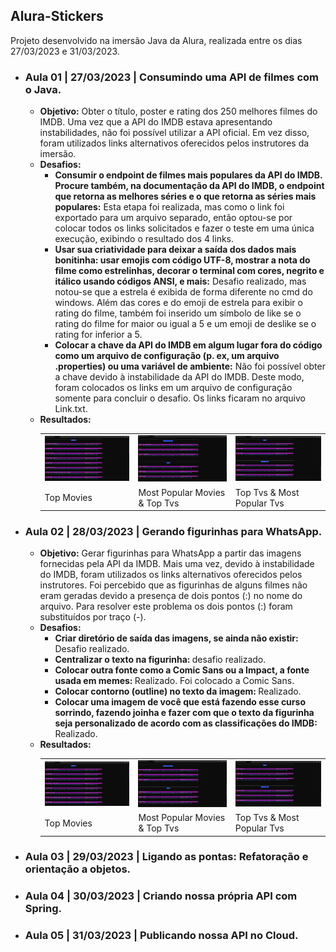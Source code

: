 ## Alura-Stickers

Projeto desenvolvido na imersão Java da Alura, realizada entre os dias 27/03/2023 e 31/03/2023.

<ul>
    <li>
        <h3>Aula 01 | 27/03/2023 | Consumindo uma API de filmes com o Java.</h3>
        <ul>
            <li>
                <b>Objetivo:</b> Obter o título, poster e rating dos 250 melhores filmes do IMDB. Uma vez que a API do IMDB estava apresentando instabilidades, não foi possível utilizar a API oficial. Em vez disso, foram utilizados links alternativos oferecidos pelos instrutores da imersão.
            </li>
            <li>
            <b>Desafios:</b>
                <ul>
                    <li>
                        <b>Consumir o endpoint de filmes mais populares da API do IMDB. Procure também, na documentação da API do IMDB, o endpoint que retorna as melhores séries e o que retorna as séries mais populares:</b> Esta etapa foi realizada, mas como o link foi exportado para um arquivo separado, então optou-se por colocar todos os links solicitados e fazer o teste em uma única execução, exibindo o resultado dos 4 links.
                    </li>
                    <li>
                        <b>Usar sua criatividade para deixar a saída dos dados mais bonitinha: usar emojis com código UTF-8, mostrar a nota do filme como estrelinhas, decorar o terminal com cores, negrito e itálico usando códigos ANSI, e mais:</b> Desafio realizado, mas notou-se que a estrela é exibida de forma diferente no cmd do windows. Além das cores e do emoji de estrela para exibir o rating do filme, também foi inserido um símbolo de like se o rating do filme for maior ou igual a 5 e um emoji de deslike se o rating for inferior a 5.
                    </li>
                    <li>
                        <b>Colocar a chave da API do IMDB em algum lugar fora do código como um arquivo de configuração (p. ex, um arquivo .properties) ou uma variável de ambiente:</b> Não foi possível obter a chave devido à instabilidade da API do IMDB. Deste modo, foram colocados os links em um arquivo de configuração somente para concluir o desafio. Os links ficaram no arquivo Link.txt.
                    </li>
                </ul>
            </li>
            <li>
                <b>Resultados:</b>
                <table>
                    <tr>
                        <td align="center">
                            <img src="https://github.com/simastech-com/alura-stickers/blob/main/img/Aula%2001/TopMovies.png" width="200">
                        </td>
                        <td align="center">
                            <img src="https://github.com/simastech-com/alura-stickers/blob/main/img/Aula%2001/MostPopularMovies_TopTvs.png" width="200">
                        </td>
                        <td align="center">
                            <img src="https://github.com/simastech-com/alura-stickers/blob/main/img/Aula%2001/TopTvs_MostPopularTvs.png" width="200">
                        </td>
                    </tr>
                    <tr>
                        <td>
                            Top Movies
                        </td>
                        <td>
                            Most Popular Movies & Top Tvs
                        </td>
                        <td>
                            Top Tvs & Most Popular Tvs
                        </td>
                    </tr>
                </table>
            </li>
        </ul>
    </li>
    <li>
        <h3>Aula 02 | 28/03/2023 | Gerando figurinhas para WhatsApp.</h3>
        <ul>
            <li>
                <b>Objetivo:</b> Gerar figurinhas para WhatsApp a partir das imagens fornecidas pela API da IMDB. Mais uma vez, devido à instabilidade do IMDB, foram utilizados os links alternativos oferecidos pelos instrutores. Foi percebido que as figurinhas de alguns filmes não eram geradas devido a presença de dois pontos (:) no nome do arquivo. Para resolver este problema os dois pontos (:) foram substituídos por traço (-).
            </li>
            <li>
            <b>Desafios:</b>
                <ul>
                    <li>
                        <b>Criar diretório de saída das imagens, se ainda não existir: </b> Desafio realizado.
                    </li>
                    <li>
                        <b>Centralizar o texto na figurinha: </b> desafio realizado.
                    </li>
                    <li>
                        <b>Colocar outra fonte como a Comic Sans ou a Impact, a fonte usada em memes: </b> Realizado. Foi colocado a Comic Sans.
                    </li>
                    <li>
                        <b>Colocar contorno (outline) no texto da imagem: </b> Realizado.
                    </li>
                    <li>
                        <b>Colocar uma imagem de você que está fazendo esse curso sorrindo, fazendo joinha e fazer com que o texto da figurinha seja personalizado de acordo com as classificações do IMDB: </b> Realizado.
                    </li>
                </ul>
            </li>
            <li>
                <b>Resultados:</b>
                <table>
                    <tr>
                        <td align="center">
                            <img src="https://github.com/simastech-com/alura-stickers/blob/main/img/Aula%2001/TopMovies.png" width="200">
                        </td>
                        <td align="center">
                            <img src="https://github.com/simastech-com/alura-stickers/blob/main/img/Aula%2001/MostPopularMovies_TopTvs.png" width="200">
                        </td>
                        <td align="center">
                            <img src="https://github.com/simastech-com/alura-stickers/blob/main/img/Aula%2001/TopTvs_MostPopularTvs.png" width="200">
                        </td>
                    </tr>
                    <tr>
                        <td>
                            Top Movies
                        </td>
                        <td>
                            Most Popular Movies & Top Tvs
                        </td>
                        <td>
                            Top Tvs & Most Popular Tvs
                        </td>
                    </tr>
                </table>
            </li>
        </ul>
    </li>
    <li>
        <h3>Aula 03 | 29/03/2023 | Ligando as pontas: Refatoração e orientação a objetos.</h3>
    </li>
    <li>
        <h3>Aula 04 | 30/03/2023 | Criando nossa própria API com Spring.</h3>
    </li>
    <li>
        <h3>Aula 05 | 31/03/2023 | Publicando nossa API no Cloud.</h3>
    </li>
</ul>